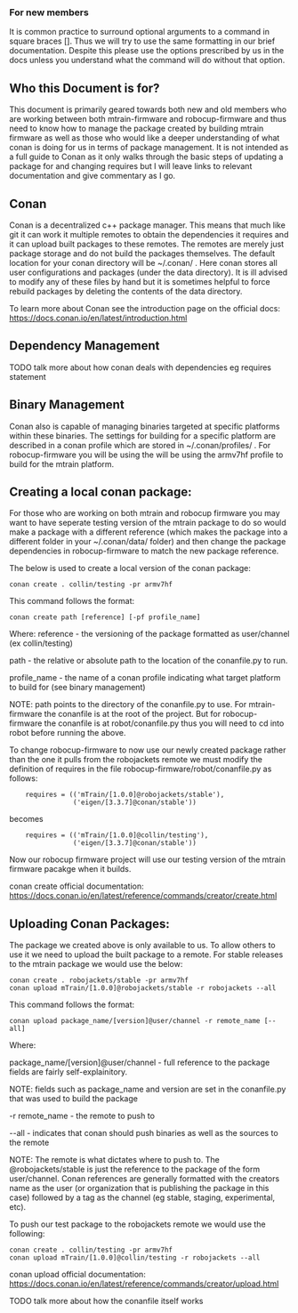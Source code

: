 ### For new members
It is common practice to surround optional arguments to a command in square braces []. Thus we will try to use the same formatting in our brief documentation. Despite this please use the options prescribed by us in the docs unless you understand what the command will do without that option.


## Who this Document is for?
This document is primarily geared towards both new and old members who are working between both mtrain-firmware and robocup-firmware and thus need to know how to manage the package created by building mtrain firmware as well as those who would like a deeper understanding of what conan is doing for us in terms of package management.
It is not intended as a full guide to Conan as it only walks through the basic steps of updating a package for and changing requires but I will leave links to relevant documentation and give commentary as I go.


## Conan
Conan is a decentralized c++ package manager. This means that much like git it can work it multiple remotes to obtain the dependencies it requires and it can upload built packages to these remotes. The remotes are merely just package storage and do not build the packages themselves.
The default location for your conan directory will be ~/.conan/ . Here conan stores all user configurations and packages (under the data directory). It is ill advised to modify any of these files by hand but it is sometimes helpful to force rebuild packages by deleting the contents of the data directory.

To learn more about Conan see the introduction page on the official docs:
https://docs.conan.io/en/latest/introduction.html

## Dependency Management
TODO talk more about how conan deals with dependencies eg requires statement

## Binary Management
Conan also is capable of managing binaries targeted at specific platforms within these binaries. The settings for building for a specific platform are described in a conan profile which are stored in ~/.conan/profiles/ . For robocup-firmware you will be using the will be using the armv7hf profile to build for the mtrain platform.


## Creating a local conan package:
For those who are working on both mtrain and robocup firmware you may want to have seperate testing version of the mtrain package to do so would make a package with a different reference (which makes the package into a different folder in your ~/.conan/data/ folder) and then change the package dependencies in robocup-firmware to match the new package reference.

The below is used to create a local version of the conan package:
```
conan create . collin/testing -pr armv7hf
```

This command follows the format:
```
conan create path [reference] [-pf profile_name]
```

Where:
reference - the versioning of the package formatted as user/channel (ex collin/testing)

path - the relative or absolute path to the location of the conanfile.py to run.

profile_name - the name of a conan profile indicating what target platform to build for (see binary management)

NOTE: path points to the directory of the conanfile.py to use. For mtrain-firmware the conanfile is at the root of the project. But for robocup-firmware the conanfile is at robot/conanfile.py thus you will need to cd into robot before running the above.

To change robocup-firmware to now use our newly created package rather than the one it pulls from the robojackets remote we must modify the definition of requires in the file robocup-firmware/robot/conanfile.py as follows:

```
    requires = (('mTrain/[1.0.0]@robojackets/stable'),
                ('eigen/[3.3.7]@conan/stable'))
```
becomes
```
    requires = (('mTrain/[1.0.0]@collin/testing'),
                ('eigen/[3.3.7]@conan/stable'))
```

Now our robocup firmware project will use our testing version of the mtrain firmware pacakge when it builds.

conan create official documentation:
https://docs.conan.io/en/latest/reference/commands/creator/create.html


## Uploading Conan Packages:
The package we created above is only available to us. To allow others to use it we need to upload the built package to a remote. For stable releases to the mtrain package we would use the below:
```
conan create . robojackets/stable -pr armv7hf
conan upload mTrain/[1.0.0]@robojackets/stable -r robojackets --all
```

This command follows the format:
```
conan upload package_name/[version]@user/channel -r remote_name [--all]
```
Where:

package_name/[version]@user/channel - full reference to the package fields are fairly self-explainitory.

NOTE: fields such as package_name and version are set in the conanfile.py that was used to build the package

-r remote_name  -  the remote to push to

--all  -  indicates that conan should push binaries as well as the sources to the remote

NOTE: The remote is what dictates where to push to. The @robojackets/stable is just the reference to the package of the form user/channel.
Conan references are generally formatted with the creators name as the user (or organization that is publishing the package in this case) followed by a tag as the channel (eg stable, staging, experimental, etc).

To push our test package to the robojackets remote we would use the following:
```
conan create . collin/testing -pr armv7hf
conan upload mTrain/[1.0.0]@collin/testing -r robojackets --all
```

conan upload official documentation:
https://docs.conan.io/en/latest/reference/commands/creator/upload.html

TODO talk more about how the conanfile itself works
